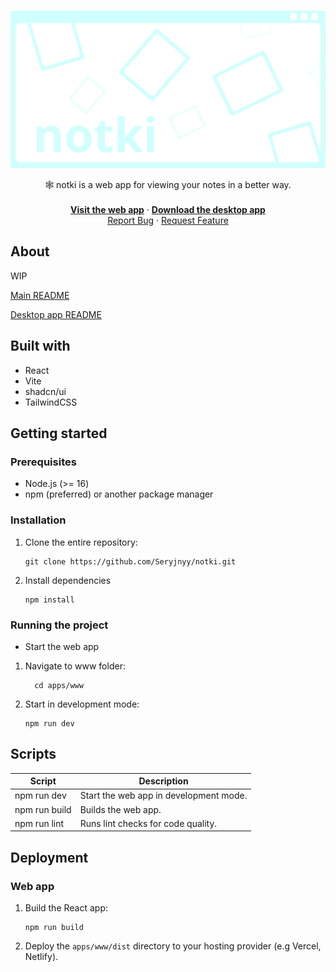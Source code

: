 <!-- PROJECT LOGO -->
<br />
<div align="center">

![Logo](/Images/banner2.svg)

  <p align="center">
   🕸️ notki is a web app for viewing your notes in a better way.
    </br>
    </br>
    <a href="https://notki-app.netlify.app/"><strong>Visit the web app</strong></a>
    ·
    <a href="https://github.com/Seryjnyy/notki/releases"><strong>Download the desktop app</strong></a>
    <br />
    <a href="https://github.com/Seryjnyy/notki/issues/new?assignees=&labels=&projects=&template=bug_report.md&title=">Report Bug</a>
    ·
    <a href="https://github.com/Seryjnyy/notki/issues/new?assignees=&labels=&projects=&template=feature_request.md&title=">Request Feature</a>
  </p>
</div>
<!-- TABLE OF CONTENTS -->
<!-- <details>
  <summary>Table of Contents</summary>
  <ol>
    <li>
      <a href="#about">About</a>
    </li>
    <li><a href="#built-with">Built with</a></li>
    <li><a href="#usage">Usage</a></li>
    <li><a href="#status">Status</a></li>
    <li>
      <a href="#getting-started">Getting Started</a>
      <ul>
        <li><a href="#locally">Locally</a>
          <ul>
            <li><a href="#for-development">For development</a></li>
            <li><a href="#locally">Just running it</a></li>
          </ul>
        </li>
      </ul>
    </li>
  </ol>
</details> -->

## About

WIP

[Main README](/README.md)

[Desktop app README](/apps/app/README.md)

## Built with

-   React
-   Vite
-   shadcn/ui
-   TailwindCSS

## Getting started

### Prerequisites

-   Node.js (>= 16)
-   npm (preferred) or another package manager

### Installation

1. Clone the entire repository:

    ```
    git clone https://github.com/Seryjnyy/notki.git
    ```

2. Install dependencies

    ```
    npm install
    ```

### Running the project

-   Start the web app

1. Navigate to www folder:

    ```
      cd apps/www
    ```

2. Start in development mode:

    ```
    npm run dev
    ```

## Scripts

| Script        | Description                            |
| ------------- | -------------------------------------- |
| npm run dev   | Start the web app in development mode. |
| npm run build | Builds the web app.                    |
| npm run lint  | Runs lint checks for code quality.     |

## Deployment

### Web app

1. Build the React app:

    ```
    npm run build
    ```

2. Deploy the `apps/www/dist` directory to your hosting provider (e.g Vercel, Netlify).
